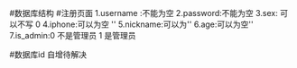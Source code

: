 #数据库结构
#注册页面
1.username :不能为空
2.password:不能为空
3.sex: 可以不写  0
4.iphone:可以为空 ''
5.nickname:可以为''
6.age:可以为空''
7.is_admin:0 不是管理员  1 是管理员




#数据库id 自增待解决